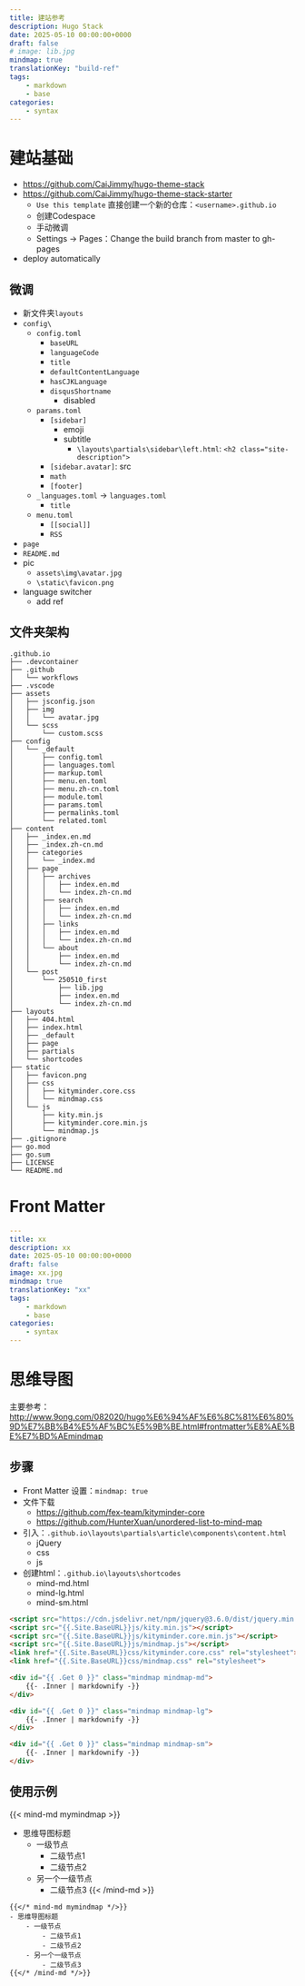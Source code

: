 ```yaml
---
title: 建站参考
description: Hugo Stack
date: 2025-05-10 00:00:00+0000
draft: false
# image: lib.jpg
mindmap: true
translationKey: "build-ref"
tags: 
    - markdown
    - base
categories:
    - syntax
---
```


# 建站基础
- https://github.com/CaiJimmy/hugo-theme-stack
- https://github.com/CaiJimmy/hugo-theme-stack-starter
    - `Use this template` 直接创建一个新的仓库：`<username>.github.io`
    - 创建Codespace
    - 手动微调
    - Settings -> Pages：Change the build branch from master to gh-pages
- deploy automatically

## 微调
- 新文件夹`layouts`
- `config\`
    - `config.toml`
        - `baseURL`
        - `languageCode`
        - `title`
        - `defaultContentLanguage`
        - `hasCJKLanguage`
        - `disqusShortname`
            - disabled
    - `params.toml`
        - `[sidebar]`
            - emoji
            - subtitle
                - `\layouts\partials\sidebar\left.html`: `<h2 class="site-description">`
        - `[sidebar.avatar]`: src
        - `math`
        - `[footer]`
    - `_languages.toml` -> `languages.toml`
        - `title`
    - `menu.toml`
        - `[[social]]`
        - `RSS`
- `page`
- `README.md`
- pic
    - `assets\img\avatar.jpg`
    - `\static\favicon.png`
- language switcher
    - add ref

## 文件夹架构
```
.github.io
├── .devcontainer
├── .github
│   └── workflows
├── .vscode
├── assets
│   ├── jsconfig.json
│   ├── img
│   │   └── avatar.jpg
│   └── scss
│       └── custom.scss
├── config
│   └── _default
│       ├── config.toml
│       ├── languages.toml
│       ├── markup.toml
│       ├── menu.en.toml
│       ├── menu.zh-cn.toml
│       ├── module.toml
│       ├── params.toml
│       ├── permalinks.toml
│       └── related.toml
├── content
│   ├── _index.en.md
│   ├── _index.zh-cn.md
│   ├── categories
│   │   └── _index.md
│   ├── page
│   │   ├── archives
│   │   │   ├── index.en.md
│   │   │   └── index.zh-cn.md
│   │   ├── search
│   │   │   ├── index.en.md
│   │   │   └── index.zh-cn.md
│   │   ├── links
│   │   │   ├── index.en.md
│   │   │   └── index.zh-cn.md
│   │   └── about
│   │       ├── index.en.md
│   │       └── index.zh-cn.md
│   └── post
│       └── 250510_first
│           ├── lib.jpg
│           ├── index.en.md
│           └── index.zh-cn.md
├── layouts
│   ├── 404.html
│   ├── index.html
│   ├── _default
│   ├── page
│   ├── partials
│   └── shortcodes
├── static
│   ├── favicon.png
│   ├── css
│   │   ├── kityminder.core.css
│   │   └── mindmap.css
│   └── js
│       ├── kity.min.js
│       ├── kityminder.core.min.js
│       └── mindmap.js
├── .gitignore
├── go.mod
├── go.sum
├── LICENSE
└── README.md
```

# Front Matter

```yaml
---
title: xx
description: xx
date: 2025-05-10 00:00:00+0000
draft: false
image: xx.jpg
mindmap: true
translationKey: "xx"
tags: 
    - markdown
    - base
categories:
    - syntax
---
```

# 思维导图
主要参考：http://www.9ong.com/082020/hugo%E6%94%AF%E6%8C%81%E6%80%9D%E7%BB%B4%E5%AF%BC%E5%9B%BE.html#frontmatter%E8%AE%BE%E7%BD%AEmindmap

## 步骤
- Front Matter 设置：`mindmap: true`
- 文件下载
    - https://github.com/fex-team/kityminder-core
    - https://github.com/HunterXuan/unordered-list-to-mind-map
- 引入：`.github.io\layouts\partials\article\components\content.html`
    - jQuery
    - css
    - js
- 创建html：`.github.io\layouts\shortcodes`
    - mind-md.html
    - mind-lg.html
    - mind-sm.html


```html
<script src="https://cdn.jsdelivr.net/npm/jquery@3.6.0/dist/jquery.min.js"></script>
<script src="{{.Site.BaseURL}}js/kity.min.js"></script>
<script src="{{.Site.BaseURL}}js/kityminder.core.min.js"></script>
<script src="{{.Site.BaseURL}}js/mindmap.js"></script>
<link href="{{.Site.BaseURL}}css/kityminder.core.css" rel="stylesheet">
<link href="{{.Site.BaseURL}}css/mindmap.css" rel="stylesheet">
```

```html
<div id="{{ .Get 0 }}" class="mindmap mindmap-md">
    {{- .Inner | markdownify -}}
</div>
```

```html
<div id="{{ .Get 0 }}" class="mindmap mindmap-lg">
    {{- .Inner | markdownify -}}
</div>
```

```html
<div id="{{ .Get 0 }}" class="mindmap mindmap-sm">
    {{- .Inner | markdownify -}}
</div>
```

## 使用示例

{{< mind-md mymindmap >}}
- 思维导图标题
    - 一级节点
        - 二级节点1
        - 二级节点2
    - 另一个一级节点
        - 二级节点3
{{< /mind-md >}}

```
{{</* mind-md mymindmap */>}}
- 思维导图标题
    - 一级节点
        - 二级节点1
        - 二级节点2
    - 另一个一级节点
        - 二级节点3
{{</* /mind-md */>}}
```
